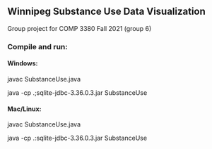 <h2>Winnipeg Substance Use Data Visualization</h2>

<text>Group project for COMP 3380 Fall 2021 (group 6)</text>

<h3>Compile and run:</h3>

<h4>Windows:</h4>

javac SubstanceUse.java

java -cp .;sqlite-jdbc-3.36.0.3.jar SubstanceUse

<h4>Mac/Linux:</h4>

javac SubstanceUse.java

java -cp .:sqlite-jdbc-3.36.0.3.jar SubstanceUse

